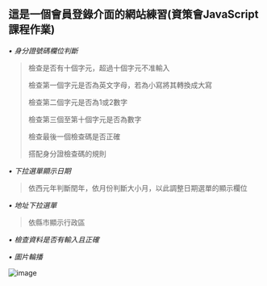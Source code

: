 ## 這是一個會員登錄介面的網站練習(資策會JavaScript課程作業)

*•	身分證號碼欄位判斷*

>檢查是否有十個字元，超過十個字元不准輸入
>
>檢查第一個字元是否為英文字母，若為小寫將其轉換成大寫
>
>檢查第二個字元是否為1或2數字
>
>檢查第三個至第十個字元是否為數字
>
>檢查最後一個檢查碼是否正確
>
>搭配身分證檢查碼的規則

*•	下拉選單顯示日期*
>依西元年判斷閏年，依月份判斷大小月，以此調整日期選單的顯示欄位

*•	地址下拉選單*
>依縣市顯示行政區

*•	檢查資料是否有輸入且正確*

*•	圖片輪播*

![image](https://user-images.githubusercontent.com/90513341/210948407-88df2faf-d48b-4b35-92b1-b7f80d4ccc52.png)
